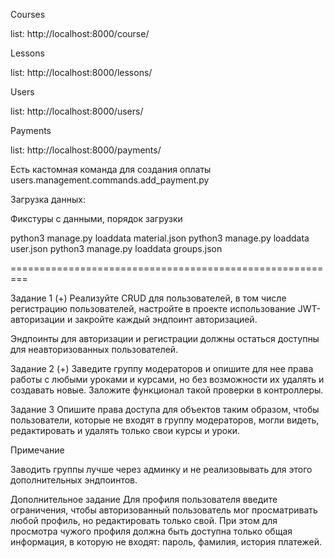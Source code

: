 Courses

list: http://localhost:8000/course/

Lessons

list: http://localhost:8000/lessons/

Users

list: http://localhost:8000/users/

Payments

list: http://localhost:8000/payments/

Есть кастомная команда для создания оплаты users.management.commands.add_payment.py

Загрузка данных:

Фикстуры с данными, порядок загрузки

python3 manage.py loaddata material.json
python3 manage.py loaddata user.json
python3 manage.py loaddata groups.json

=========================================================

Задание 1 (+)
Реализуйте CRUD для пользователей, в том числе регистрацию пользователей, настройте в проекте использование JWT-авторизации и закройте каждый эндпоинт авторизацией.

Эндпоинты для авторизации и регистрации должны остаться доступны для неавторизованных пользователей.

Задание 2 (+)
Заведите группу модераторов и опишите для нее права работы с любыми уроками и курсами, но без возможности их удалять и создавать новые. Заложите функционал такой проверки в контроллеры.

Задание 3
Опишите права доступа для объектов таким образом, чтобы пользователи, которые не входят в группу модераторов, могли видеть, редактировать и удалять только свои курсы и уроки.

Примечание

Заводить группы лучше через админку и не реализовывать для этого дополнительных эндпоинтов.

Дополнительное задание
Для профиля пользователя введите ограничения, чтобы авторизованный пользователь мог просматривать любой профиль, но редактировать только свой. При этом для просмотра чужого профиля должна быть доступна только общая информация, в которую не входят: пароль, фамилия, история платежей.